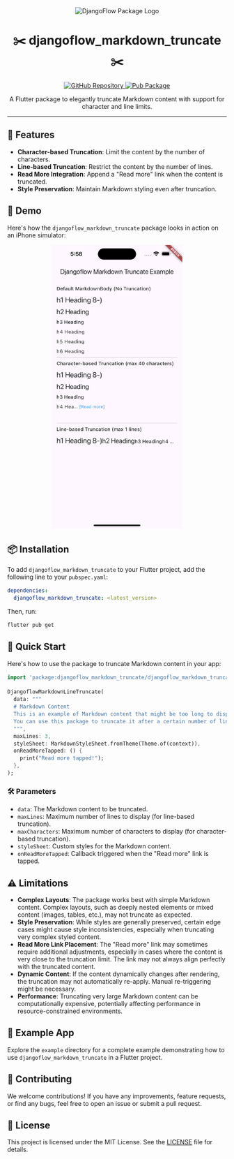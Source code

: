 <div align="center">
  <img src="https://user-images.githubusercontent.com/116165418/238683908-ddaa2265-af04-4915-8f02-bae1bce43291.png" alt="DjangoFlow Package Logo" width="200">
  <h1 align="center">✂️ djangoflow_markdown_truncate ✂️</h1>
</div>

<p align="center">
  <a href="https://github.com/djangoflow/flutter-djangoflow/">
    <img alt="GitHub Repository" src="https://img.shields.io/badge/GitHub-Repository-blue.svg">
  </a>
  <a href="https://pub.dev/packages/djangoflow_markdown_truncate">
    <img alt="Pub Package" src="https://img.shields.io/pub/v/djangoflow_markdown_truncate.svg">
  </a>
</p>

<p align="center">
  A Flutter package to elegantly truncate Markdown content with support for character and line limits.
</p>

---

## 🌟 Features

- **Character-based Truncation**: Limit the content by the number of characters.
- **Line-based Truncation**: Restrict the content by the number of lines.
- **Read More Integration**: Append a "Read more" link when the content is truncated.
- **Style Preservation**: Maintain Markdown styling even after truncation.

## 📱 Demo

Here's how the `djangoflow_markdown_truncate` package looks in action on an iPhone simulator:

<div align="center">
  <img src="demo/screenshot.png" alt="Screenshot of djangoflow_markdown_truncate on iPhone Simulator" width="300">
</div>

## 📦 Installation

To add `djangoflow_markdown_truncate` to your Flutter project, add the following line to your `pubspec.yaml`:

```yaml
dependencies:
  djangoflow_markdown_truncate: <latest_version>
```

Then, run:

```bash
flutter pub get
```

## 🚀 Quick Start

Here's how to use the package to truncate Markdown content in your app:

```dart
import 'package:djangoflow_markdown_truncate/djangoflow_markdown_truncate.dart';

DjangoflowMarkdownLineTruncate(
  data: """
  # Markdown Content
  This is an example of Markdown content that might be too long to display in its entirety.
  You can use this package to truncate it after a certain number of lines or characters.
  """,
  maxLines: 3,
  styleSheet: MarkdownStyleSheet.fromTheme(Theme.of(context)),
  onReadMoreTapped: () {
    print("Read more tapped!");
  },
);
```

### 🛠 Parameters

- `data`: The Markdown content to be truncated.
- `maxLines`: Maximum number of lines to display (for line-based truncation).
- `maxCharacters`: Maximum number of characters to display (for character-based truncation).
- `styleSheet`: Custom styles for the Markdown content.
- `onReadMoreTapped`: Callback triggered when the "Read more" link is tapped.

## ⚠️ Limitations

- **Complex Layouts**: The package works best with simple Markdown content. Complex layouts, such as deeply nested elements or mixed content (images, tables, etc.), may not truncate as expected.
- **Style Preservation**: While styles are generally preserved, certain edge cases might cause style inconsistencies, especially when truncating very complex styled content.
- **Read More Link Placement**: The "Read more" link may sometimes require additional adjustments, especially in cases where the content is very close to the truncation limit. The link may not always align perfectly with the truncated content.
- **Dynamic Content**: If the content dynamically changes after rendering, the truncation may not automatically re-apply. Manual re-triggering might be necessary.
- **Performance**: Truncating very large Markdown content can be computationally expensive, potentially affecting performance in resource-constrained environments.

## 📖 Example App

Explore the `example` directory for a complete example demonstrating how to use `djangoflow_markdown_truncate` in a Flutter project.

## 🤝 Contributing

We welcome contributions! If you have any improvements, feature requests, or find any bugs, feel free to open an issue or submit a pull request.

## 📜 License

This project is licensed under the MIT License. See the [LICENSE](LICENSE) file for details.
